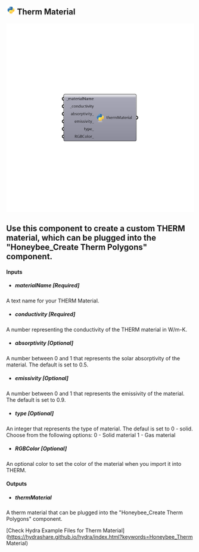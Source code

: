 ## ![](../../images/icons/Therm_Material.png) Therm Material

![](../../images/components/Therm_Material.png)

Use this component to create a custom THERM material, which can be plugged into the "Honeybee_Create Therm Polygons" component.
 -
 

#### Inputs
* ##### materialName [Required]
A text name for your THERM Material.
* ##### conductivity [Required]
A number representing the conductivity of the THERM material in W/m-K.
* ##### absorptivity [Optional]
A number between 0 and 1 that represents the solar absorptivity of the material. The default is set to 0.5.
* ##### emissivity [Optional]
A number between 0 and 1 that represents the emissivity of the material. The default is set to 0.9.
* ##### type [Optional]
An integer that represents the type of material.  The defaul is set to 0 - solid.  Choose from the following options:
 0 - Solid material
 1 - Gas material
* ##### RGBColor [Optional]
An optional color to set the color of the material when you import it into THERM.

#### Outputs
* ##### thermMaterial
A therm material that can be plugged into the "Honeybee_Create Therm Polygons" component.


[Check Hydra Example Files for Therm Material](https://hydrashare.github.io/hydra/index.html?keywords=Honeybee_Therm Material)